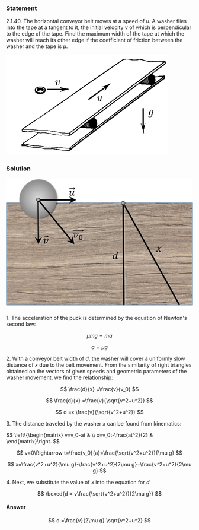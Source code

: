 ###  Statement

$2.1.40.$ The horizontal conveyor belt moves at a speed of $u$. A washer flies into the tape at a tangent to it, the initial velocity $v$ of which is perpendicular to the edge of the tape. Find the maximum width of the tape at which the washer will reach its other edge if the coefficient of friction between the washer and the tape is $\mu$.

![ For problem $2.1.40$ |438x271, 42%](../../img/2.1.40/statement.png)

### Solution

![ Movement of the puck along the tape |599x416, 42%](../../img/2.1.40/sol.png)

1\. The acceleration of the puck is determined by the equation of Newton's second law:

$$
\mu mg=ma
$$

$$
a=\mu g
$$

2\. With a conveyor belt width of $d$, the washer will cover a uniformly slow distance of $x$ due to the belt movement. From the similarity of right triangles obtained on the vectors of given speeds and geometric parameters of the washer movement, we find the relationship:

$$
\frac{d}{x} =\frac{v}{v_0}
$$

$$
\frac{d}{x} =\frac{v}{\sqrt{v^2+u^2}}
$$

$$
d =x \frac{v}{\sqrt{v^2+u^2}}
$$

3\. The distance traveled by the washer $x$ can be found from kinematics:

$$
\left\\{\begin{matrix} v=v_0-at & \\\ x=v_0t-\frac{at^2}{2} & \end{matrix}\right.
$$

$$
v=0\Rightarrow t=\frac{v_0}{a}=\frac{\sqrt{v^2+u^2}}{\mu g}
$$

$$
x=\frac{v^2+u^2}{\mu g}-\frac{v^2+u^2}{2\mu g}=\frac{v^2+u^2}{2\mu g}
$$

4\. Next, we substitute the value of $x$ into the equation for $d$

$$
\boxed{d = v\frac{\sqrt{v^2+u^2}}{2\mu g}}
$$

#### Answer

$$
d =\frac{v}{2\mu g} \sqrt{v^2+u^2}
$$